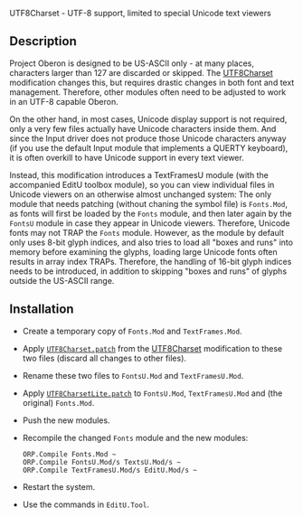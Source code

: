 UTF8Charset - UTF-8 support, limited to special Unicode text viewers

Description
-----------

Project Oberon is designed to be US-ASCII only - at many places, characters larger
than 127 are discarded or skipped. The [UTF8Charset](../UTF8Charset/README.md)
modification changes this, but requires drastic changes in both font and text
management. Therefore, other modules often need to be adjusted to work in an UTF-8
capable Oberon.

On the other hand, in most cases, Unicode display support is not required, only a
very few files actually have Unicode characters inside them. And since the Input
driver does not produce those Unicode characters anyway (if you use the default
Input module that implements a QUERTY keyboard), it is often overkill to have
Unicode support in every text viewer.

Instead, this modification introduces a TextFramesU module (with the accompanied
EditU toolbox module), so you can view individual files in Unicode viewers on an
otherwise almost unchanged system: The only module that needs patching (without
chaning the symbol file) is `Fonts.Mod`, as fonts will first be loaded by the
`Fonts` module, and then later again by the `FontsU` module in case they appear
in Unicode viewers. Therefore, Unicode fonts may not TRAP the `Fonts` module.
However, as the module by default only uses 8-bit glyph indices, and also tries
to load all "boxes and runs" into memory before examining the glyphs, loading
large Unicode fonts often results in array index TRAPs. Therefore, the handling
of 16-bit glyph indices needs to be introduced, in addition to skipping "boxes
and runs" of glyphs outside the US-ASCII range.


Installation
------------

- Create a temporary copy of `Fonts.Mod` and `TextFrames.Mod`.

- Apply [`UTF8Charset.patch`](../UTF8Charset/UTF8Charset.patch) from the
  [UTF8Charset](../UTF8Charset/README.md) modification to these two files
  (discard all changes to other files).

- Rename these two files to `FontsU.Mod` and `TextFramesU.Mod`.

- Apply [`UTF8CharsetLite.patch`](UTF8CharsetLite.patch) to `FontsU.Mod`,
  `TextFramesU.Mod` and (the original) `Fonts.Mod`.

- Push the new modules.

- Recompile the changed `Fonts` module and the new modules:

      ORP.Compile Fonts.Mod ~
      ORP.Compile FontsU.Mod/s TextsU.Mod/s ~
      ORP.Compile TextFramesU.Mod/s EditU.Mod/s ~

- Restart the system.

- Use the commands in `EditU.Tool`.

